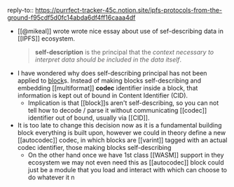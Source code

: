 reply-to:: https://purrfect-tracker-45c.notion.site/ipfs-protocols-from-the-ground-f95cdf5d0fc14abda6df4ff16caaa4df

- [[@mikeal]] wrote wrote nice essay about use of sef-describing data in [[IPFS]] ecosystem. 
  > **self-description** is the principal that the *context necessary to interpret data should be included in the data itself*.
- I have wondered why does self-describing principal has not been applied to [block](https://ipld.io/docs/intro/primer/#blocks-vs-nodes)s. Instead of making blocks self-describing and embedding [[multiformat]] **codec** identifier inside a block, that information is kept out of bound in Content Identifier (CID).
	- Implication is that [[block]]s aren't self-describing, so you can not tell how to decode / parse it without communicating [[codec]] identifier out of bound, usually via [[CID]].
- It is too late to change this decision now as it is a fundamental building block everything is built upon, however we could in theory define a new [[autocodec]] codec, in which blocks are [[varint]] tagged with an actual codec identifier, those making blocks self-describing
	- On the other hand once we have 1st class [[WASM]] support in they ecosystem we may not even need this as [[autocodec]] block could just be a module that you load and interact with which can choose to do whatever it n